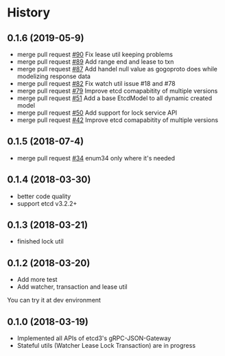 # History

## 0.1.6 (2019-05-9)

- merge pull request [#90](https://github.com/Revolution1/etcd3-py/pull/90) Fix lease util keeping problems
- merge pull request [#89](https://github.com/Revolution1/etcd3-py/pull/89) Add range end and lease to txn
- merge pull request [#87](https://github.com/Revolution1/etcd3-py/pull/87) Add handel null value as gogoproto does while modelizing response data
- merge pull request [#82](https://github.com/Revolution1/etcd3-py/pull/82) Fix watch util issue #18 and #78
- merge pull request [#79](https://github.com/Revolution1/etcd3-py/pull/79) Improve etcd comapabitity of multiple versions
- merge pull request [#51](https://github.com/Revolution1/etcd3-py/pull/51) Add a base EtcdModel to all dynamic created model
- merge pull request [#50](https://github.com/Revolution1/etcd3-py/pull/50) Add support for lock service API
- merge pull request [#42](https://github.com/Revolution1/etcd3-py/pull/42) Improve etcd comapabitity of multiple versions

## 0.1.5 (2018-07-4)

- merge pull request [#34](https://github.com/Revolution1/etcd3-py/pull/34) enum34 only where it's needed

## 0.1.4 (2018-03-30)

- better code quality
- support etcd v3.2.2+

## 0.1.3 (2018-03-21)

- finished lock util

## 0.1.2 (2018-03-20)

- Add more test
- Add watcher, transaction and lease util

You can try it at dev environment

## 0.1.0 (2018-03-19)

- Implemented all APIs of etcd3's gRPC-JSON-Gateway
- Stateful utils (Watcher Lease Lock Transaction) are in progress
